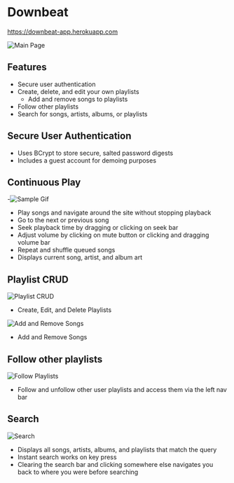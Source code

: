 # Downbeat

https://downbeat-app.herokuapp.com

![Main Page](http://res.cloudinary.com/masag0/image/upload/v1518202882/Main_Page_zqsnms.png)

## Features

* Secure user authentication
* Create, delete, and edit your own playlists
  * Add and remove songs to playlists
* Follow other playlists
* Search for songs, artists, albums, or playlists

## Secure User Authentication

* Uses BCrypt to store secure, salted password digests
* Includes a guest account for demoing purposes

## Continuous Play
-![Sample Gif](https://github.com/masag0/DownBeat/blob/master/app/assets/images/ContPlay.gif)

* Play songs and navigate around the site without stopping playback
* Go to the next or previous song
* Seek playback time by dragging or clicking on seek bar
* Adjust volume by clicking on mute button or clicking and dragging volume bar
* Repeat and shuffle queued songs
* Displays current song, artist, and album art

## Playlist CRUD

![Playlist CRUD](https://cloudinary.com/console/media_library#/dialog/image/upload/PlaylistCRUD_zhglfb)
* Create, Edit, and Delete Playlists

![Add and Remove Songs](https://cloudinary.com/console/media_library#/dialog/image/upload/AddRemoveSongs_gilcdm)
* Add and Remove Songs

## Follow other playlists

![Follow Playlists](http://res.cloudinary.com/masag0/image/upload/v1518211708/following_m6sxx5.gif)
* Follow and unfollow other user playlists and access them via the left nav bar

## Search

![Search](https://dl.dropboxusercontent.com/s/uuk9djd8b0ei8r4/Search.gif)
* Displays all songs, artists, albums, and playlists that match the query
* Instant search works on key press
* Clearing the search bar and clicking somewhere else navigates you back to where you were before searching













